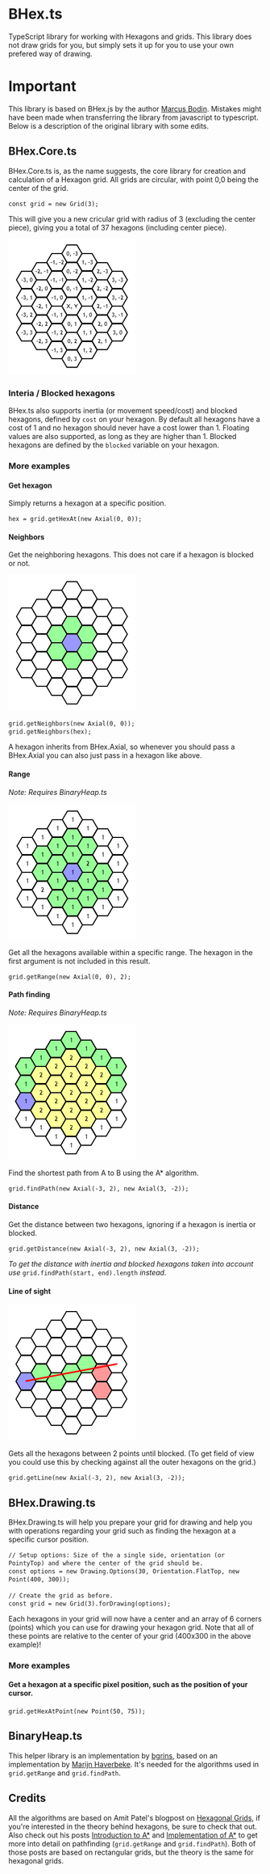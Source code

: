 # BHex.ts
TypeScript library for working with Hexagons and grids. This library does not draw grids for you, but simply sets it up for you to use your own prefered way of drawing.

# Important
This library is based on BHex.js by the author [Marcus Bodin](https://github.com/bodinaren/BHex.js).
Mistakes might have been made when transferring the library from javascript to typescript.
Below is a description of the original library with some edits.

## BHex.Core.ts
BHex.Core.ts is, as the name suggests, the core library for creation and calculation of a Hexagon grid. All grids are circular, with point 0,0 being the center of the grid.

```
const grid = new Grid(3);
```
This will give you a new cricular grid with radius of 3 (excluding the center piece), giving you a total of 37 hexagons (including center piece).

![New grid](readme/grid.png)

### Interia / Blocked hexagons
BHex.ts also supports inertia (or movement speed/cost) and blocked hexagons, defined by `cost` on your hexagon. By default all hexagons have a cost of 1 and no hexagon should never have a cost lower than 1. Floating values are also supported, as long as they are higher than 1.
Blocked hexagons are defined by the `blocked` variable on your hexagon.

### More examples

#### Get hexagon
Simply returns a hexagon at a specific position.
```
hex = grid.getHexAt(new Axial(0, 0));
```

#### Neighbors
Get the neighboring hexagons. This does not care if a hexagon is blocked or not.

![Neighbors](readme/neighbors.png)

```
grid.getNeighbors(new Axial(0, 0));
grid.getNeighbors(hex);
```
A hexagon inherits from BHex.Axial, so whenever you should pass a BHex.Axial you can also just pass in a hexagon like above.

#### Range
*Note: Requires BinaryHeap.ts*

![Range](readme/range.png)

Get all the hexagons available within a specific range. The hexagon in the first argument is not included in this result.
```
grid.getRange(new Axial(0, 0), 2);
```

#### Path finding
*Note: Requires BinaryHeap.ts*

![Path finding](readme/findPath.png)

Find the shortest path from A to B using the A* algorithm.
```
grid.findPath(new Axial(-3, 2), new Axial(3, -2));
```

#### Distance
Get the distance between two hexagons, ignoring if a hexagon is inertia or blocked. 
```
grid.getDistance(new Axial(-3, 2), new Axial(3, -2));
```
*To get the distance with inertia and blocked hexagons taken into account use* `grid.findPath(start, end).length` *instead.*

#### Line of sight

![Line of sight](readme/line.png)

Gets all the hexagons between 2 points until blocked. (To get field of view you could use this by checking against all the outer hexagons on the grid.)
```
grid.getLine(new Axial(-3, 2), new Axial(3, -2));
```



## BHex.Drawing.ts
BHex.Drawing.ts will help you prepare your grid for drawing and help you with operations regarding your grid such as finding the hexagon at a specific cursor position.

```
// Setup options: Size of the a single side, orientation (or PointyTop) and where the center of the grid should be.
const options = new Drawing.Options(30, Orientation.FlatTop, new Point(400, 300));

// Create the grid as before.
const grid = new Grid(3).forDrawing(options);
```
Each hexagons in your grid will now have a center and an array of 6 corners (points) which you can use for drawing your hexagon grid. Note that all of these points are relative to the center of your grid (400x300 in the above example)!

### More examples

#### Get a hexagon at a specific pixel position, such as the position of your cursor.
```
grid.getHexAtPoint(new Point(50, 75));
```

## BinaryHeap.ts
This helper library is an implementation by [bgrins](https://github.com/bgrins/javascript-astar), based on an implementation by [Marijn Haverbeke](http://eloquentjavascript.net/1st_edition/appendix2.html).
It's needed for the algorithms used in `grid.getRange` and `grid.findPath`. 

## Credits
All the algorithms are based on Amit Patel's blogpost on [Hexagonal Grids](http://www.redblobgames.com/grids/hexagons/), if you're interested in the theory behind hexagons, be sure to check that out. Also check out his posts [Introduction to A*](http://www.redblobgames.com/pathfinding/a-star/introduction.html) and [Implementation of A*](http://www.redblobgames.com/pathfinding/a-star/implementation.html) to get more into detail on pathfinding (`grid.getRange` and `grid.findPath`). Both of those posts are based on rectangular grids, but the theory is the same for hexagonal grids.
